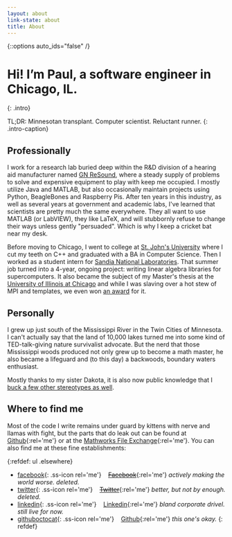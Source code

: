 ```yaml
---
layout: about
link-state: about
title: About
---
```


{::options auto_ids="false" /}
# Hi! Iʼm Paul, a software engineer in Chicago, IL.
{: .intro}

TL;DR: Minnesotan transplant. Computer scientist. Reluctant runner.
{: .intro-caption}

## Professionally

I work for a research lab buried deep within the R&amp;D division of a hearing aid manufacturer named [GN ReSound](http://gnresound-group.com/), where a steady supply of problems to solve and expensive equipment to play with keep me occupied. I mostly utilize Java and MATLAB, but also occasionally maintain projects using Python, BeagleBones and Raspberry Pis. After ten years in this industry, as well as several years at government and academic labs, I've learned that scientists are pretty much the same everywhere. They all want to use MATLAB (or LabVIEW), they like LaTeX, and will stubbornly refuse to change their ways unless gently "persuaded". Which is why I keep a cricket bat near my desk.

Before moving to Chicago, I went to college at [St. John's University](http://csbsju.edu/) where I cut my teeth on C++ and graduated with a BA in Computer Science. Then I worked as a student intern for [Sandia National Laboratories](http://www.sandia.gov/"). That summer job turned into a 4-year, ongoing project: writing linear algebra libraries for supercomputers. It also became the subject of my Master's thesis at the [University of Illinois at Chicago](http://www.uic.edu/uic/) and while I was slaving over a hot stew of MPI and templates, we even won [an award](http://www.rdmag.com/award-winners/2004/08/pearl-real-gem) for it.

## Personally
I grew up just south of the Mississippi River in the Twin Cities of Minnesota. I can't actually say that the land of 10,000 lakes turned me into some kind of TED-talk-giving nature survivalist advocate. But the nerd that those Mississippi woods produced not only grew up to become a math master, he also became a lifeguard and (to this day) a backwoods, boundary waters enthusiast.

Mostly thanks to my sister Dakota, it is also now public knowledge that I [buck a few other stereotypes as well](http://monkeybicycle.net/your-humble-prairie-hometown/).

## Where to find me
Most of the code I write remains under guard by kittens with nerve and llamas with fight, but the parts that do leak out can be found at [Github](https://github.com/psexton){:rel='me'} or at the [Mathworks File Exchange](http://www.mathworks.com/matabcentral/fileexchange/authors/106467){:rel='me'}. You can also find me at these fine establishments:

{:refdef: ul .elsewhere}
- [facebook](http://facebook.com/psexton){: .ss-icon rel='me'} &nbsp;&nbsp; [~~Facebook~~](http://facebook.com/psexton){:rel='me'} _actively making the world worse. deleted._
- [twitter](https://twitter.com/paulsexton){: .ss-icon rel='me'} &nbsp;&nbsp; [~~Twitter~~](https://twitter.com/paulsexton){:rel='me'} _better, but not by enough. deleted._
- [linkedin](https://linkedin.com/in/pmsexton){: .ss-icon rel='me'} &nbsp;&nbsp; [Linkedin](https://linkedin.com/in/pmsexton){:rel='me'} _bland corporate drivel. still live for now._
- [githuboctocat](https://github.com/psexton){: .ss-icon rel='me'} &nbsp;&nbsp; [Github](https://github.com/psexton){:rel='me'} _this one's okay._
{: refdef}
